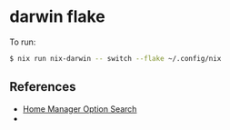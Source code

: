# darwin flake

To run:

```bash
$ nix run nix-darwin -- switch --flake ~/.config/nix
```

## References

- [Home Manager Option Search](https://home-manager-options.extranix.com/)
- 
